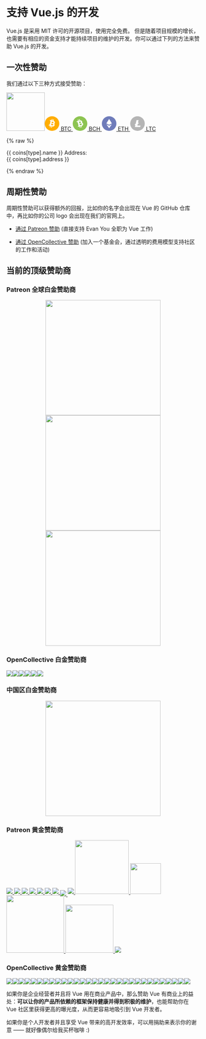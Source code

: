 # 支持 Vue.js 的开发

Vue.js 是采用 MIT 许可的开源项目，使用完全免费。
但是随着项目规模的增长，也需要有相应的资金支持才能持续项目的维护的开发。你可以通过下列的方法来赞助 Vue.js 的开发。

## 一次性赞助

我们通过以下三种方式接受赞助：

<div id="one-time-donations">
  <a href="https://www.paypal.me/evanyou" target="_blank"><img src="/images/paypal.png" style="width:100px"></a><a href="#btc"><svg width="38" height="38" viewBox="0 0 38 38" xmlns="http://www.w3.org/2000/svg"><g fill="none" fill-rule="evenodd"><circle fill="#FFAD02" cx="19" cy="19" r="19"></circle><path d="M24.7 19.68a3.63 3.63 0 0 0 1.47-2.06c.74-2.77-.46-4.87-3.2-5.6l.89-3.33a.23.23 0 0 0-.16-.28l-1.32-.35a.23.23 0 0 0-.28.15l-.89 3.33-1.75-.47.88-3.32a.23.23 0 0 0-.16-.28l-1.31-.35a.23.23 0 0 0-.28.15l-.9 3.33-3.73-1a.23.23 0 0 0-.27.16l-.36 1.33c-.03.12.04.25.16.28l.22.06a1.83 1.83 0 0 1 1.28 2.24l-1.9 7.09a1.83 1.83 0 0 1-2.07 1.33.23.23 0 0 0-.24.12l-.69 1.24a.23.23 0 0 0 0 .2c.02.07.07.12.14.13l3.67.99-.89 3.33c-.03.12.04.24.16.27l1.32.35c.12.03.24-.04.28-.16l.89-3.32 1.76.47-.9 3.33c-.02.12.05.24.16.27l1.32.35c.12.03.25-.04.28-.16l.9-3.32.87.23c2.74.74 4.83-.48 5.57-3.25.35-1.3-.05-2.6-.92-3.48zm-5.96-5.95l2.64.7a1.83 1.83 0 0 1 1.28 2.24 1.83 1.83 0 0 1-2.23 1.3l-2.64-.7.95-3.54zm1.14 9.8l-3.51-.95.95-3.54 3.51.94a1.83 1.83 0 0 1 1.28 2.24 1.83 1.83 0 0 1-2.23 1.3z" fill="#FFF"></path></g></svg> BTC
  </a><a href="#bch"><svg width="38" height="38" viewBox="0 0 38 38" xmlns="http://www.w3.org/2000/svg"><g fill="none" fill-rule="evenodd"><circle fill="#8DC451" cx="19" cy="19" r="19"></circle><path d="M24.5 16.72c.37-.76.48-1.64.25-2.52-.75-2.76-2.84-3.98-5.58-3.25l-.89-3.32a.23.23 0 0 0-.28-.16l-1.32.35a.23.23 0 0 0-.16.27l.9 3.33-1.76.47-.9-3.32a.23.23 0 0 0-.27-.16l-1.32.35a.23.23 0 0 0-.16.28l.9 3.32-3.74 1a.23.23 0 0 0-.16.29l.35 1.32c.04.12.16.2.28.17l.22-.06c.97-.26 1.97.32 2.23 1.3l1.9 7.08c.25.93-.25 1.87-1.13 2.2a.23.23 0 0 0-.14.21l.02 1.43c0 .07.04.13.1.18.05.04.12.05.19.04l3.67-.99.9 3.33c.03.12.15.19.27.15l1.31-.35c.12-.03.2-.16.16-.28l-.88-3.32 1.75-.47.9 3.33c.03.12.15.19.27.15l1.32-.35c.12-.03.19-.16.16-.28l-.9-3.32.88-.24c2.75-.73 3.95-2.83 3.2-5.6a3.63 3.63 0 0 0-2.54-2.56zm-8.13-2.17l2.63-.7c.97-.26 1.97.32 2.23 1.3.27.97-.3 1.98-1.28 2.24l-2.63.7-.95-3.54zm5.88 7.91l-3.5.94-.96-3.54 3.51-.94c.97-.26 1.97.32 2.24 1.3.26.98-.32 1.98-1.29 2.24z" fill="#FFF"></path></g></svg> BCH
  </a><a href="#eth"><svg xmlns="http://www.w3.org/2000/svg" width="38" height="38" viewBox="0 0 32 32"><g fill="none" fill-rule="evenodd"><ellipse cx="16" cy="16" fill="#6F7CBA" rx="16" ry="16"></ellipse><path fill="#FFF" d="M10.13 17.76c-.1-.15-.06-.2.09-.12l5.49 3.09c.15.08.4.08.56 0l5.58-3.08c.16-.08.2-.03.1.11L16.2 25.9c-.1.15-.28.15-.38 0l-5.7-8.13zm.04-2.03a.3.3 0 0 1-.13-.42l5.74-9.2c.1-.15.25-.15.34 0l5.77 9.19c.1.14.05.33-.12.41l-5.5 2.78a.73.73 0 0 1-.6 0l-5.5-2.76z"></path></g></svg> ETH
  </a><a href="#ltc"><svg xmlns="http://www.w3.org/2000/svg" width="38" height="38" viewBox="0 0 38 38"><g fill="none" fill-rule="evenodd"><circle cx="19" cy="19" r="19" fill="#B5B5B5" fill-rule="nonzero"></circle><path fill="#FFF" d="M12.29 28.04l1.29-5.52-1.58.67.63-2.85 1.64-.68L16.52 10h5.23l-1.52 7.14 2.09-.74-.58 2.7-2.05.8-.9 4.34h8.1l-.99 3.8z"></path></g></svg> LTC
  </a>
</div>

{% raw %}
<div id="coin-details" v-if="type && coins[type]">
  <p>{{ coins[type].name }} Address:<br>{{ coins[type].address }}</p>
  <img :src="'/images/coin-' + type + '.png'">
</div>
{% endraw %}

<script>
var coins = new Vue({
  el: '#coin-details',
  data: {
    type: window.location.hash.slice(1),
    coins: {
      btc: {
        name: 'Bitcoin',
        address: '14MEpy5a9MwDZa9CUzrfDhTU8dy2KKJ5mU'
      },
      bch: {
        name: 'Bitcoin Cash',
        address: '15gftB3fwumFRWGWFhVzTgc4nhM5w1F2Tu'
      },
      eth: {
        name: 'Ethereum',
        address: '0x3411356C1f0Bf5D859464eD2AC54DD2C222519B7'
      },
      ltc: {
        name: 'Litecoin',
        address: 'LUcHis3B8SFtEeZtuCaZoqsyN9XFAKmbCP'
      }
    }
  }
})
window.addEventListener('hashchange', function () {
  coins.type = window.location.hash.slice(1)
})
</script>

## 周期性赞助

周期性赞助可以获得额外的回报，比如你的名字会出现在 Vue 的 GitHub 仓库中，再比如你的公司 logo 会出现在我们的官网上。

- [通过 Patreon 赞助](https://www.patreon.com/evanyou) (直接支持 Evan You 全职为 Vue 工作)

- [通过 OpenCollective 赞助](https://opencollective.com/vuejs) (加入一个基金会，通过透明的费用模型支持社区的工作和活动)

## 当前的顶级赞助商

### Patreon 全球白金赞助商

<p style="text-align: center;">
  <a href="https://stdlib.com">
    <img src="/images/stdlib.png" style="width: 300px;">
  </a>
  <a href="http://tooltwist.com/" target="_blank">
    <img src="/images/tooltwist.png" style="width: 300px;">
  </a>
  <a href="https://www.infinitynewtab.com/donate/index.html" target="_blank">
    <img src="/images/infinitynewtab.png" style="width: 300px">
  </a>
</p>

### OpenCollective 白金赞助商

<p class="open-collective-sponsors sponsor-section">
  <a href="https://opencollective.com/vuejs/tiers/platinum-sponsors/0/website" target="_blank"><img src="https://opencollective.com/vuejs/tiers/platinum-sponsors/0/avatar.svg"></a><a href="https://opencollective.com/vuejs/tiers/platinum-sponsors/1/website" target="_blank"><img src="https://opencollective.com/vuejs/tiers/platinum-sponsors/1/avatar.svg"></a><a href="https://opencollective.com/vuejs/tiers/platinum-sponsors/2/website" target="_blank"><img src="https://opencollective.com/vuejs/tiers/platinum-sponsors/2/avatar.svg"></a><a href="https://opencollective.com/vuejs/tiers/platinum-sponsors/3/website" target="_blank"><img src="https://opencollective.com/vuejs/tiers/platinum-sponsors/3/avatar.svg"></a><a href="https://opencollective.com/vuejs/tiers/platinum-sponsors/4/website" target="_blank"><img src="https://opencollective.com/vuejs/tiers/platinum-sponsors/4/avatar.svg"></a><a href="https://opencollective.com/vuejs/tiers/platinum-sponsors/5/website" target="_blank"><img src="https://opencollective.com/vuejs/tiers/platinum-sponsors/5/avatar.svg"></a>
</p>

### 中国区白金赞助商

<p style="text-align: center;">
  <a href="https://xiaozhuanlan.com/" target="_blank">
    <img src="/images/xiaozhuanlan.png" style="width: 300px;">
  </a>
</p>

### Patreon 黄金赞助商

<p class="patreon-sponsors sponsor-section">
  <a href="https://jsfiddle.net">
    <img src="/images/jsfiddle.png">
  </a><a href="https://laravel.com">
    <img src="/images/laravel.png">
  </a><a href="https://chaitin.cn">
    <img src="/images/chaitin.png">
  </a><a href="https://htmlburger.com" target="_blank">
    <img src="/images/htmlburger.png">
  </a><a href="https://starter.someline.com/" target="_blank">
    <img src="/images/someline.png">
  </a><a href="http://monterail.com/" target="_blank">
    <img src="/images/monterail.png">
  </a><a href="https://www.2mhost.com/" target="_blank">
    <img src="/images/2mhost.png">
  </a><a href="https://vuejobs.com/?ref=vuejs" target="_blank" style="position: relative; top: 6px;">
    <img src="/images/vuejobs.svg">
  </a><a href="https://leanpub.com/vuejs2" target="_blank">
    <img src="/images/tmvuejs2.png">
  </a><a href="https://anymod.com" target="_blank" style="width: 140px;">
    <img src="/images/anymod.png" style="width: 140px;">
  </a><a href="https://www.xfive.co/" target="_blank" style="width: 80px;">
    <img src="/images/xfive.png" style="width: 80px;">
  </a><a href="https://www.frontenddeveloperlove.com/" target="_blank" style="width: 150px;">
    <img src="/images/frontend-love.png" style="width: 150px;">
  </a><a href="https://onsen.io/vue/" target="_blank" style="width: 125px;">
    <img src="/images/onsen-ui.png" style="width: 125px;">
  </a><a href="https://vuetifyjs.com" target="_blank">
    <img src="/images/vuetify.png">
  </a>
</p>

### OpenCollective 黄金赞助商

<p class="open-collective-sponsors sponsor-section">
  <a href="https://opencollective.com/vuejs/tiers/gold-sponsors/0/website" target="_blank"><img src="https://opencollective.com/vuejs/tiers/gold-sponsors/0/avatar.svg"></a><a href="https://opencollective.com/vuejs/tiers/gold-sponsors/1/website" target="_blank"><img src="https://opencollective.com/vuejs/tiers/gold-sponsors/1/avatar.svg"></a><a href="https://opencollective.com/vuejs/tiers/gold-sponsors/2/website" target="_blank"><img src="https://opencollective.com/vuejs/tiers/gold-sponsors/2/avatar.svg"></a><a href="https://opencollective.com/vuejs/tiers/gold-sponsors/3/website" target="_blank"><img src="https://opencollective.com/vuejs/tiers/gold-sponsors/3/avatar.svg"></a><a href="https://opencollective.com/vuejs/tiers/gold-sponsors/4/website" target="_blank"><img src="https://opencollective.com/vuejs/tiers/gold-sponsors/4/avatar.svg"></a><a href="https://opencollective.com/vuejs/tiers/gold-sponsors/5/website" target="_blank"><img src="https://opencollective.com/vuejs/tiers/gold-sponsors/5/avatar.svg"></a><a href="https://opencollective.com/vuejs/tiers/gold-sponsors/6/website" target="_blank"><img src="https://opencollective.com/vuejs/tiers/gold-sponsors/6/avatar.svg"></a><a href="https://opencollective.com/vuejs/tiers/gold-sponsors/7/website" target="_blank"><img src="https://opencollective.com/vuejs/tiers/gold-sponsors/7/avatar.svg"></a><a href="https://opencollective.com/vuejs/tiers/gold-sponsors/8/website" target="_blank"><img src="https://opencollective.com/vuejs/tiers/gold-sponsors/8/avatar.svg"></a><a href="https://opencollective.com/vuejs/tiers/gold-sponsors/9/website" target="_blank"><img src="https://opencollective.com/vuejs/tiers/gold-sponsors/9/avatar.svg"></a><a href="https://opencollective.com/vuejs/tiers/gold-sponsors/10/website" target="_blank"><img src="https://opencollective.com/vuejs/tiers/gold-sponsors/10/avatar.svg"></a><a href="https://opencollective.com/vuejs/tiers/gold-sponsors/11/website" target="_blank"><img src="https://opencollective.com/vuejs/tiers/gold-sponsors/11/avatar.svg"></a><a href="https://opencollective.com/vuejs/tiers/gold-sponsors/12/website" target="_blank"><img src="https://opencollective.com/vuejs/tiers/gold-sponsors/12/avatar.svg"></a><a href="https://opencollective.com/vuejs/tiers/gold-sponsors/13/website" target="_blank"><img src="https://opencollective.com/vuejs/tiers/gold-sponsors/13/avatar.svg"></a><a href="https://opencollective.com/vuejs/tiers/gold-sponsors/14/website" target="_blank"><img src="https://opencollective.com/vuejs/tiers/gold-sponsors/14/avatar.svg"></a><a href="https://opencollective.com/vuejs/tiers/gold-sponsors/15/website" target="_blank"><img src="https://opencollective.com/vuejs/tiers/gold-sponsors/15/avatar.svg"></a><a href="https://opencollective.com/vuejs/tiers/gold-sponsors/16/website" target="_blank"><img src="https://opencollective.com/vuejs/tiers/gold-sponsors/16/avatar.svg"></a><a href="https://opencollective.com/vuejs/tiers/gold-sponsors/17/website" target="_blank"><img src="https://opencollective.com/vuejs/tiers/gold-sponsors/17/avatar.svg"></a><a href="https://opencollective.com/vuejs/tiers/gold-sponsors/18/website" target="_blank"><img src="https://opencollective.com/vuejs/tiers/gold-sponsors/18/avatar.svg"></a><a href="https://opencollective.com/vuejs/tiers/gold-sponsors/19/website" target="_blank"><img src="https://opencollective.com/vuejs/tiers/gold-sponsors/19/avatar.svg"></a><a href="https://opencollective.com/vuejs/tiers/gold-sponsors/20/website" target="_blank"><img src="https://opencollective.com/vuejs/tiers/gold-sponsors/20/avatar.svg"></a><a href="https://opencollective.com/vuejs/tiers/gold-sponsors/21/website" target="_blank"><img src="https://opencollective.com/vuejs/tiers/gold-sponsors/21/avatar.svg"></a><a href="https://opencollective.com/vuejs/tiers/gold-sponsors/22/website" target="_blank"><img src="https://opencollective.com/vuejs/tiers/gold-sponsors/22/avatar.svg"></a><a href="https://opencollective.com/vuejs/tiers/gold-sponsors/23/website" target="_blank"><img src="https://opencollective.com/vuejs/tiers/gold-sponsors/23/avatar.svg"></a><a href="https://opencollective.com/vuejs/tiers/gold-sponsors/24/website" target="_blank"><img src="https://opencollective.com/vuejs/tiers/gold-sponsors/24/avatar.svg"></a><a href="https://opencollective.com/vuejs/tiers/gold-sponsors/25/website" target="_blank"><img src="https://opencollective.com/vuejs/tiers/gold-sponsors/25/avatar.svg"></a><a href="https://opencollective.com/vuejs/tiers/gold-sponsors/26/website" target="_blank"><img src="https://opencollective.com/vuejs/tiers/gold-sponsors/26/avatar.svg"></a><a href="https://opencollective.com/vuejs/tiers/gold-sponsors/27/website" target="_blank"><img src="https://opencollective.com/vuejs/tiers/gold-sponsors/27/avatar.svg"></a><a href="https://opencollective.com/vuejs/tiers/gold-sponsors/28/website" target="_blank"><img src="https://opencollective.com/vuejs/tiers/gold-sponsors/28/avatar.svg"></a><a href="https://opencollective.com/vuejs/tiers/gold-sponsors/29/website" target="_blank"><img src="https://opencollective.com/vuejs/tiers/gold-sponsors/29/avatar.svg"></a>
</p>

如果你是企业经营者并且将 Vue 用在商业产品中，那么赞助 Vue 有商业上的益处：**可以让你的产品所依赖的框架保持健康并得到积极的维护**，也能帮助你在 Vue 社区里获得更高的曝光度，从而更容易地吸引到 Vue 开发者。

如果你是个人开发者并且享受 Vue 带来的高开发效率，可以用捐助来表示你的谢意 —— 就好像偶尔给我买杯咖啡 :)
